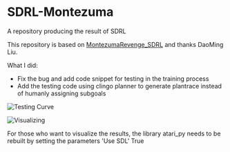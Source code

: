 # SDRL-Montezuma
A repository producing the result of SDRL

This repository is based on [MontezumaRevenge_SDRL](https://github.com/daomingAU/MontezumaRevenge_SDRL.git) and thanks DaoMing Liu.


What I did:
* Fix the bug and add code snippet for testing in the training process
* Add the testing code using clingo planner to generate plantrace instead of humanly assigning subgoals

![Testing Curve]('./../assets/SDRL.png')

![Visualizing]('./../assets/SDRL.gif')


For those who want to visualize the results, the library atari_py needs to be rebuilt by setting the parameters 'Use SDL' True

